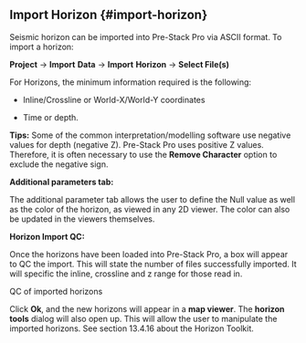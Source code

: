 ## Import Horizon {#import-horizon}

Seismic horizon can be imported into Pre-Stack Pro via ASCII format. To import a horizon:

**Project** → **Import** **Data** → **Import** **Horizon** → **Select File(s)**

For Horizons, the minimum information required is the following:

- Inline/Crossline or World-X/World-Y coordinates

- Time or depth.

**Tips:** Some of the common interpretation/modelling software use negative values for depth (negative Z). Pre-Stack Pro uses positive Z values. Therefore, it is often necessary to use the **Remove Character** option to exclude the negative sign.

**Additional parameters tab:**

The additional parameter tab allows the user to define the Null value as well as the color of the horizon, as viewed in any 2D viewer. The color can also be updated in the viewers themselves.

**Horizon Import QC:**

Once the horizons have been loaded into Pre-Stack Pro, a box will appear to QC the import. This will state the number of files successfully imported. It will specific the inline, crossline and z range for those read in.

QC of imported horizons

Click **Ok**, and the new horizons will appear in a **map viewer**. The **horizon tools** dialog will also open up. This will allow the user to manipulate the imported horizons. See section 13.4.16 about the Horizon Toolkit.